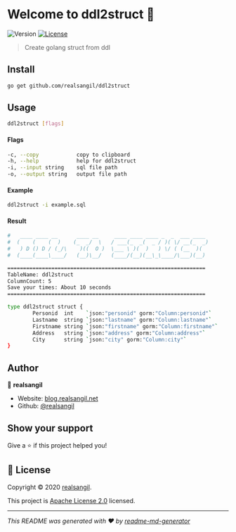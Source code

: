 # Welcome to ddl2struct 👋
![Version](https://img.shields.io/badge/version-0.0.1-blue.svg?cacheSeconds=2592000)
[![License](https://img.shields.io/badge/License-Apache%202.0-blue.svg)](https://opensource.org/licenses/Apache-2.0)


> Create golang struct from ddl

## Install

```sh
go get github.com/realsangil/ddl2struct
```

## Usage
```sh
ddl2struct [flags]
```

#### Flags
```sh
-c, --copy            copy to clipboard
-h, --help            help for ddl2struct
-i, --input string    sql file path
-o, --output string   output file path
```

#### Example
```sh
ddl2struct -i example.sql
```

#### Result
```sh
#   ____ ____ __      ____ __     ____ ____ ____ _  _  ___ ____ 
#  (    (    (  )    (_  _/  \   / ___(_  _(  _ / )( \/ __(_  _)
#   ) D () D / (_/\    )((  O )  \___ \ )(  )   ) \/ ( (__  )(  
#  (____(____\____/   (__)\__/   (____/(__)(__\_\____/\___)(__)

===============================================================
TableName: ddl2struct
ColumnCount: 5
Save your times: About 10 seconds
===============================================================

type ddl2struct struct {
        Personid  int    `json:"personid" gorm:"Column:personid"`
        Lastname  string `json:"lastname" gorm:"Column:lastname"`
        Firstname string `json:"firstname" gorm:"Column:firstname"`
        Address   string `json:"address" gorm:"Column:address"`
        City      string `json:"city" gorm:"Column:city"`
}
```

## Author

👤 **realsangil**

* Website: [blog.realsangil.net](https://blog.realsangil.net)
* Github: [@realsangil](https://github.com/realsangil)

## Show your support

Give a ⭐️ if this project helped you!


## 📝 License

Copyright © 2020 [realsangil](https://github.com/realsangil).

This project is [Apache License 2.0](https://opensource.org/licenses/Apache-2.0) licensed.

***
_This README was generated with ❤️ by [readme-md-generator](https://github.com/kefranabg/readme-md-generator)_